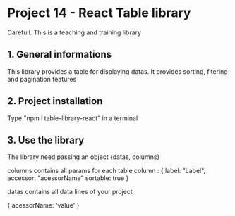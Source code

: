 # Project 14 - React Table library
Carefull. This is a teaching and training library 


## 1. General informations

This library provides a table for displaying datas. It provides sorting, fitering and pagination features 

## 2. Project installation

Type "npm i table-library-react" in a terminal

## 3. Use the library

The library need passing an object {datas, columns}

columns contains all params for each table column : 
{
    label: "Label",
    accessor: "acessorName"
    sortable: true
}

datas contains all data lines of your project

{
    acessorName: 'value'
}



